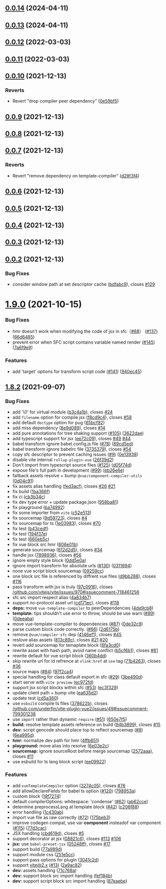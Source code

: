 ## [0.0.14](https://github.com/BevanR/vite-plugin-vue1/compare/v0.0.13...v0.0.14) (2024-04-11)



## [0.0.13](https://github.com/BevanR/vite-plugin-vue1/compare/v0.0.12...v0.0.13) (2024-04-11)



## [0.0.12](https://github.com/BevanR/vite-plugin-vue1/compare/v0.0.11...v0.0.12) (2022-03-03)



## [0.0.11](https://github.com/BevanR/vite-plugin-vue1/compare/v0.0.10...v0.0.11) (2022-03-03)



## [0.0.10](https://github.com/BevanR/vite-plugin-vue1/compare/v0.0.9...v0.0.10) (2021-12-13)


### Reverts

* Revert "drop compiler peer dependency" ([0e59bf5](https://github.com/BevanR/vite-plugin-vue1/commit/0e59bf50136d5bef587f97eae7ef322e53de10f8))



## [0.0.9](https://github.com/BevanR/vite-plugin-vue1/compare/v0.0.8...v0.0.9) (2021-12-13)



## [0.0.8](https://github.com/BevanR/vite-plugin-vue1/compare/v0.0.7...v0.0.8) (2021-12-13)



## [0.0.7](https://github.com/BevanR/vite-plugin-vue1/compare/v0.0.6...v0.0.7) (2021-12-13)


### Reverts

* Revert "remove dependency on template-compiler" ([d28f3f4](https://github.com/BevanR/vite-plugin-vue1/commit/d28f3f4ceb6f30d5ad8e4f903c12b30af0992ce3))



## [0.0.6](https://github.com/BevanR/vite-plugin-vue1/compare/v0.0.5...v0.0.6) (2021-12-13)



## [0.0.5](https://github.com/BevanR/vite-plugin-vue1/compare/v0.0.4...v0.0.5) (2021-12-13)



## [0.0.4](https://github.com/BevanR/vite-plugin-vue1/compare/v0.0.3...v0.0.4) (2021-12-13)



## [0.0.3](https://github.com/BevanR/vite-plugin-vue1/compare/v0.0.2...v0.0.3) (2021-12-13)



## [0.0.2](https://github.com/BevanR/vite-plugin-vue1/compare/v1.9.0...v0.0.2) (2021-12-13)


### Bug Fixes

* consider window path at set descriptor cache ([bdfabc9](https://github.com/BevanR/vite-plugin-vue1/commit/bdfabc99e8c50930bca5d9144cb1634f40609904)), closes [#129](https://github.com/BevanR/vite-plugin-vue1/issues/129)



# [1.9.0](https://github.com/BevanR/vite-plugin-vue1/compare/v1.8.2...v1.9.0) (2021-10-15)


### Bug Fixes

* hmr doesn't work when modifying the code of jsx in sfc（[#88](https://github.com/BevanR/vite-plugin-vue1/issues/88)） ([#137](https://github.com/BevanR/vite-plugin-vue1/issues/137)) ([66d6485](https://github.com/BevanR/vite-plugin-vue1/commit/66d648574e634c962ecd38e2ac919c485bff74a6))
* prevent error when SFC script contains variable named render ([#145](https://github.com/BevanR/vite-plugin-vue1/issues/145)) ([7a6f9e9](https://github.com/BevanR/vite-plugin-vue1/commit/7a6f9e9a7970683b828bee11893be285bf0a002f))


### Features

* add 'target' options for transform script code ([#141](https://github.com/BevanR/vite-plugin-vue1/issues/141)) ([940ec45](https://github.com/BevanR/vite-plugin-vue1/commit/940ec45a3fd68bd9ba1b1a8808d96e6cbce13207))



## [1.8.2](https://github.com/BevanR/vite-plugin-vue1/compare/71c768aedcc708f09b1a5b29c29facfede7bae44...v1.8.2) (2021-09-07)


### Bug Fixes

* add '\0' for virtual module ([b3c4a1b](https://github.com/BevanR/vite-plugin-vue1/commit/b3c4a1bf02694cb574f03bd2e3c80353619e4028)), closes [#24](https://github.com/BevanR/vite-plugin-vue1/issues/24)
* add `filename` option for compile jsx ([f8cd9c4](https://github.com/BevanR/vite-plugin-vue1/commit/f8cd9c4b2bbbf6c7159f07833f888be8deac9d6f)), closes [#58](https://github.com/BevanR/vite-plugin-vue1/issues/58)
* add default `doctype` option for pug ([65bcf92](https://github.com/BevanR/vite-plugin-vue1/commit/65bcf92b99c50a727063057eb40ffaf1d40961ef))
* add miss dependency ([8e9d089](https://github.com/BevanR/vite-plugin-vue1/commit/8e9d089863e6c77e835c4184ac46f053aa13fb7c)), closes [#14](https://github.com/BevanR/vite-plugin-vue1/issues/14)
* add pure annotations for tree shaking support ([#105](https://github.com/BevanR/vite-plugin-vue1/issues/105)) ([3622dae](https://github.com/BevanR/vite-plugin-vue1/commit/3622dae6f1d6b3cdebec3a5268b8768ece8d00b2))
* add typescript support for jsx ([ee72c09](https://github.com/BevanR/vite-plugin-vue1/commit/ee72c095e1938baf683ce107ec6a2a5062ee8916)), closes [#49](https://github.com/BevanR/vite-plugin-vue1/issues/49) [#44](https://github.com/BevanR/vite-plugin-vue1/issues/44)
* babel transform ignore babel.config.js file ([#78](https://github.com/BevanR/vite-plugin-vue1/issues/78)) ([89cd5ed](https://github.com/BevanR/vite-plugin-vue1/commit/89cd5edf72b3e6e62b266b91d9c7afeb6a614f1c))
* babel transform ignore babelrc file ([3735379](https://github.com/BevanR/vite-plugin-vue1/commit/3735379f62ec5fbcee5aaee60af23c9c383a08db)), closes [#54](https://github.com/BevanR/vite-plugin-vue1/issues/54)
* copy sfc descriptor to prevent caching issues ([#9](https://github.com/BevanR/vite-plugin-vue1/issues/9)) ([0e13938](https://github.com/BevanR/vite-plugin-vue1/commit/0e139381e205722bc8114d6b941b65d039364476))
* disable vite internal `rollup-plugin-vue` ([26f39d2](https://github.com/BevanR/vite-plugin-vue1/commit/26f39d2d3952bffadd937a1c1cedf07062ec0119))
* Don't import from typescript source files ([#125](https://github.com/BevanR/vite-plugin-vue1/issues/125)) ([d05f74d](https://github.com/BevanR/vite-plugin-vue1/commit/d05f74d802ce524074d9181195fdc4356e08f7e8))
* expose file's full path in development ([#99](https://github.com/BevanR/vite-plugin-vue1/issues/99)) ([eb26e6e](https://github.com/BevanR/vite-plugin-vue1/commit/eb26e6ea588224a37b727e12d7fd852fe19d3622))
* fallback assets resolve + bump `@vue/component-compiler-utils` ([0d04c91](https://github.com/BevanR/vite-plugin-vue1/commit/0d04c9120cb15c691e64b0e70942d4ec58894ab0))
* fix assets alias handling ([fed3acf](https://github.com/BevanR/vite-plugin-vue1/commit/fed3acf476341e211dbf93f7de7f4b4d40cfda10)), closes [#26](https://github.com/BevanR/vite-plugin-vue1/issues/26) [#21](https://github.com/BevanR/vite-plugin-vue1/issues/21)
* fix build ([1ba366f](https://github.com/BevanR/vite-plugin-vue1/commit/1ba366f0ef0807882e1b40e10e963c1ae4bdccd2))
* fix ci ([cb3b34c](https://github.com/BevanR/vite-plugin-vue1/commit/cb3b34c04ea8946864621d70cd7bc8bb0a38fae0))
* fix dev type error + update package.json ([958ba81](https://github.com/BevanR/vite-plugin-vue1/commit/958ba8159702cf4e95ed2905dd38b68787681f95))
* fix playground ([ba74992](https://github.com/BevanR/vite-plugin-vue1/commit/ba749922e4c0fd43b8b636679a44ebe4b7991e5b))
* fix some importer from `vite` ([c52e513](https://github.com/BevanR/vite-plugin-vue1/commit/c52e513b4badca5c1d678bf13132f8a83d4f0636))
* fix sourcemap ([9d59723](https://github.com/BevanR/vite-plugin-vue1/commit/9d59723b6ecbc6f446809ca40b63959e3dc3e92f)), closes [#4](https://github.com/BevanR/vite-plugin-vue1/issues/4)
* fix sourcemap for ts ([1e03983](https://github.com/BevanR/vite-plugin-vue1/commit/1e0398323e62264ab374352d6a41282d5be23f73)), closes [#70](https://github.com/BevanR/vite-plugin-vue1/issues/70)
* fix test ([b43cedf](https://github.com/BevanR/vite-plugin-vue1/commit/b43cedf2e4317ada078b93dfe63f80147212ec32))
* fix test ([194f37e](https://github.com/BevanR/vite-plugin-vue1/commit/194f37ed2fd3f95da0c251b2909bea900d878a31))
* fix test ([660eb5c](https://github.com/BevanR/vite-plugin-vue1/commit/660eb5c06fb4324b218be8813eea8b2510e5ce6e))
* fix vue block src hmr ([606e01b](https://github.com/BevanR/vite-plugin-vue1/commit/606e01b8bfca783c741def838c065aca7407c573))
* generate sourcemap ([612d2d5](https://github.com/BevanR/vite-plugin-vue1/commit/612d2d5030a89823a12d5a9e78a8a764508585f3)), closes [#34](https://github.com/BevanR/vite-plugin-vue1/issues/34)
* handle jsx ([7898936](https://github.com/BevanR/vite-plugin-vue1/commit/7898936cd8b00fd0b2daeb1ed3e71c838f6263ff)), closes [#56](https://github.com/BevanR/vite-plugin-vue1/issues/56)
* ignore empty style block ([0dd5e0a](https://github.com/BevanR/vite-plugin-vue1/commit/0dd5e0a880dfb969e655fc1947c35cf7cfe4da11))
* ignore import transform for absolute urls ([#130](https://github.com/BevanR/vite-plugin-vue1/issues/130)) ([0311694](https://github.com/BevanR/vite-plugin-vue1/commit/0311694ce71bd2e694c10f39f56237e5cbcd8644))
* none vue script block sourcemap ([09259cc](https://github.com/BevanR/vite-plugin-vue1/commit/09259cc08f08822db9cb899c5afda36929532de2))
* one block src file is referenced by diffrent vue files ([d9bb288](https://github.com/BevanR/vite-plugin-vue1/commit/d9bb288a3a68767afa7b8ce33392a12a83179027)), closes [#116](https://github.com/BevanR/vite-plugin-vue1/issues/116)
* pass transform with jsx is truly ([97c0916](https://github.com/BevanR/vite-plugin-vue1/commit/97c0916ba3e4d0f1c4f1bb9b16f7c1c7d05a17d8)), closes [/github.com/vitejs/vite/issues/970#issuecomment-718461256](https://github.com//github.com/vitejs/vite/issues/970/issues/issuecomment-718461256)
* sfc src import respect alias ([4a834b7](https://github.com/BevanR/vite-plugin-vue1/commit/4a834b735ce46f6ab907049e9a051b810729bf64))
* support no-protocol asset url ([cd171ec](https://github.com/BevanR/vite-plugin-vue1/commit/cd171ec833d75dd762d6f020544e6277b1d8c730)), closes [#118](https://github.com/BevanR/vite-plugin-vue1/issues/118)
* **deps:** move `vue-template-compiler` to peerDependencies ([4de9cb8](https://github.com/BevanR/vite-plugin-vue1/commit/4de9cb8242551f1f0348e71f5acdb938c750f527))
* **template:** tips shouldn't use error to throw, should be use warn ([#89](https://github.com/BevanR/vite-plugin-vue1/issues/89)) ([0deeaba](https://github.com/BevanR/vite-plugin-vue1/commit/0deeabaa2b3033ab78d50cb41fa1f04ea48686d8))
* move vue-template-compiler to dependencies ([#87](https://github.com/BevanR/vite-plugin-vue1/issues/87)) ([0de32c9](https://github.com/BevanR/vite-plugin-vue1/commit/0de32c941d8aba66182460470dc990b11584ba0c))
* parse custom block code correctly. ([#66](https://github.com/BevanR/vite-plugin-vue1/issues/66)) ([2d6175b](https://github.com/BevanR/vite-plugin-vue1/commit/2d6175b8896dcb4c8c7ed6da81388bbb6a639e4e))
* remove `@vue/compiler-sfc` dep ([4146ef1](https://github.com/BevanR/vite-plugin-vue1/commit/4146ef1401dc13e39b1f00d882e3e399fd1307fe)), closes [#45](https://github.com/BevanR/vite-plugin-vue1/issues/45)
* reslove alias assets ([813c89c](https://github.com/BevanR/vite-plugin-vue1/commit/813c89cd5312dc9b8b5310afb2517b7ac0f8235f)), closes [#21](https://github.com/BevanR/vite-plugin-vue1/issues/21) [#20](https://github.com/BevanR/vite-plugin-vue1/issues/20)
* revert add sourcemap for temaplate block ([6fa3cd0](https://github.com/BevanR/vite-plugin-vue1/commit/6fa3cd0beae76e5415fb7509681e76b98b4c4417))
* rewrite asset with hash path, avoid name conflict ([b5cf6b1](https://github.com/BevanR/vite-plugin-vue1/commit/b5cf6b130d15740f2f061edaf6d1610d37c70a20)), closes [#81](https://github.com/BevanR/vite-plugin-vue1/issues/81)
* rewrite default for vue script block ([360b4dd](https://github.com/BevanR/vite-plugin-vue1/commit/360b4dd1edac90018ff8a4a71af2a39c02b1509e))
* skip rewrite url for id refrence at `xlink:href` at `use` tag ([71b4263](https://github.com/BevanR/vite-plugin-vue1/commit/71b42634a359f1c19ae467d805a2421cd38830fc)), closes [#36](https://github.com/BevanR/vite-plugin-vue1/issues/36)
* source maps ([#84](https://github.com/BevanR/vite-plugin-vue1/issues/84)) ([97f2ca4](https://github.com/BevanR/vite-plugin-vue1/commit/97f2ca49d93712492887d43f6a18746646896527))
* special handling for class default export in sfc ([#29](https://github.com/BevanR/vite-plugin-vue1/issues/29)) ([3be490d](https://github.com/BevanR/vite-plugin-vue1/commit/3be490dbf01983001b610226988b7eb2a131ff40))
* start serve with `vite preview` ([ec972fd](https://github.com/BevanR/vite-plugin-vue1/commit/ec972fdd217f0ba1b8e942438a75584c9635337a))
* support jsx script blocks within sfc ([#53](https://github.com/BevanR/vite-plugin-vue1/issues/53)) ([ec3f329](https://github.com/BevanR/vite-plugin-vue1/commit/ec3f3292c260e464f5d1d456ee878d3afaa98661))
* update client path + bump vite ([ea635d2](https://github.com/BevanR/vite-plugin-vue1/commit/ea635d29285ecbb3792b6ae6ef717d5abf8084c0))
* update test ([cd5a360](https://github.com/BevanR/vite-plugin-vue1/commit/cd5a360ef28fcf573b7c84be1ec09b5745306fef))
* use `esbuild` compile ts files ([378622b](https://github.com/BevanR/vite-plugin-vue1/commit/378622bd81c1178cf29873e481d80292f7857c91)), closes [/github.com/underfin/vite-plugin-vue2/issues/49#issuecomment-799301238](https://github.com//github.com/underfin/vite-plugin-vue2/issues/49/issues/issuecomment-799301238)
* use `import` rather than dynamic `require` ([#51](https://github.com/BevanR/vite-plugin-vue1/issues/51)) ([650e7f5](https://github.com/BevanR/vite-plugin-vue1/commit/650e7f58509bffad7c92ccb37720d5ac6bc0ce14))
* **build:** resolve template assets reference on build ([94b3899](https://github.com/BevanR/vite-plugin-vue1/commit/94b3899a097332dbe1e53ece660d562e65cc4ec0)), closes [#15](https://github.com/BevanR/vite-plugin-vue1/issues/15)
* **dev:**  script gencode should place top to reflect sourcemap ([#8](https://github.com/BevanR/vite-plugin-vue1/issues/8)) ([6ea995d](https://github.com/BevanR/vite-plugin-vue1/commit/6ea995d6ef1720c983a6cedd45e8b3f16227ffe4))
* **hmr:** normalize dev path for hmr ([4ffb851](https://github.com/BevanR/vite-plugin-vue1/commit/4ffb851619d2c35aa12e7096ef69dd5d2a811511))
* **playground:** move alias into resolve ([6e03e2c](https://github.com/BevanR/vite-plugin-vue1/commit/6e03e2c38e23b01bb18cf2e5f341a131e67751dc))
* **sourcemap:** ignore sourceRoot before merge sourcemap ([2572aaa](https://github.com/BevanR/vite-plugin-vue1/commit/2572aaac2755da3f62ecf2644deb22cd6d4a3734)), closes [#11](https://github.com/BevanR/vite-plugin-vue1/issues/11)
* use esbuild for ts lang block script ([ee09922](https://github.com/BevanR/vite-plugin-vue1/commit/ee09922fee2fcd5cd2dd25118353cdbc9121b3e4))


### Features

* add `vueTemplateCompiler` option ([3274c05](https://github.com/BevanR/vite-plugin-vue1/commit/3274c05b3c5300282adbc3a9eb0375b8746e9f06)), closes [#76](https://github.com/BevanR/vite-plugin-vue1/issues/76)
* add allowDeclareFields for babel ts option ([#120](https://github.com/BevanR/vite-plugin-vue1/issues/120)) ([798953a](https://github.com/BevanR/vite-plugin-vue1/commit/798953af7b273c8d31677632c94c7e1252c956ff))
* custom block ([19f7274](https://github.com/BevanR/vite-plugin-vue1/commit/19f7274185dc6694f71d188c6e01efd2b296f75b))
* default compilerOptions: whitespace: 'condense' ([#62](https://github.com/BevanR/vite-plugin-vue1/issues/62)) ([ab62cce](https://github.com/BevanR/vite-plugin-vue1/commit/ab62cce0569db1bd655816d828f4000faad310dd))
* determine preprocessLang at template block ([#42](https://github.com/BevanR/vite-plugin-vue1/issues/42)) ([c206f88](https://github.com/BevanR/vite-plugin-vue1/commit/c206f880e740fcb1dce8f9cea404e9323e1fd170))
* error handling ([1c430ab](https://github.com/BevanR/vite-plugin-vue1/commit/1c430ab7fceeb7a89c67065efb422389218c9cf1))
* import vue file as raw correctly ([#72](https://github.com/BevanR/vite-plugin-vue1/issues/72)) ([175beb3](https://github.com/BevanR/vite-plugin-vue1/commit/175beb3acc0a776c30be14e72ae3da4670326a0e))
* improve codegen compat, use var __component__ insteadof var component ([#115](https://github.com/BevanR/vite-plugin-vue1/issues/115)) ([77d3cac](https://github.com/BevanR/vite-plugin-vue1/commit/77d3cac77afdd180ea3c4d46d261d388075096c3))
* JSX handling ([cbd619d](https://github.com/BevanR/vite-plugin-vue1/commit/cbd619db062c584b8f6dc9bd76c3a032228a5cfd)), closes [#5](https://github.com/BevanR/vite-plugin-vue1/issues/5)
* support decorator at jsx ([08821c6](https://github.com/BevanR/vite-plugin-vue1/commit/08821c6457ad22afd11e86d3fa118bc3c7ca7e25)), closes [#113](https://github.com/BevanR/vite-plugin-vue1/issues/113) [#106](https://github.com/BevanR/vite-plugin-vue1/issues/106)
* **jsx:** use `babel-preset-jsx` ([05248ff](https://github.com/BevanR/vite-plugin-vue1/commit/05248ffa97ca17adbeccfbe6af64d9053219b9b6)), closes [#17](https://github.com/BevanR/vite-plugin-vue1/issues/17)
* support build ([77a989d](https://github.com/BevanR/vite-plugin-vue1/commit/77a989da2aad667d08d8894f132c128a4a839c86))
* support module css ([251e5cc](https://github.com/BevanR/vite-plugin-vue1/commit/251e5cc9d72b7280f122ecfc48184b322ff264c2))
* support pass options for plugin ([3041c2d](https://github.com/BevanR/vite-plugin-vue1/commit/3041c2de078ee5eba80daeafed845966307a7e7a))
* support vite@2.x ([#13](https://github.com/BevanR/vite-plugin-vue1/issues/13)) ([2a9ac82](https://github.com/BevanR/vite-plugin-vue1/commit/2a9ac82bc0e6ae4cd4c19e7e9037c5a5f1734478))
* **dev:** assets handling ([71c768a](https://github.com/BevanR/vite-plugin-vue1/commit/71c768aedcc708f09b1a5b29c29facfede7bae44))
* **dev:** support block src import handling ([fef184b](https://github.com/BevanR/vite-plugin-vue1/commit/fef184b6559ebbbace6e6f2a942a31d0f11febd0))
* **dev:** support script block src import handling ([87eaebe](https://github.com/BevanR/vite-plugin-vue1/commit/87eaebe160b5befecc603588bc5fddc78d9637c4))



